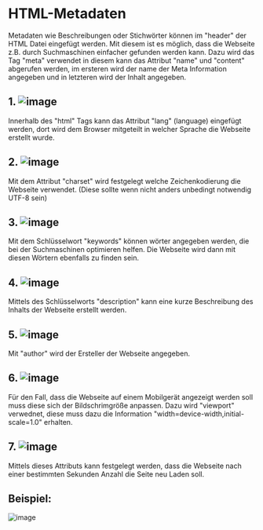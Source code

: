 # HTML-Metadaten

Metadaten wie Beschreibungen oder Stichwörter können im "header" der HTML Datei eingefügt werden. Mit diesem ist es möglich, dass die Webseite z.B. durch Suchmaschinen einfacher gefunden werden kann. Dazu wird das Tag "meta" verwendet in diesem kann das Attribut "name" und "content" abgerufen werden, im ersteren wird der name der Meta Information angegeben und in letzteren wird der Inhalt angegeben.

## 1. ![image](https://user-images.githubusercontent.com/63674539/183158494-8153afea-2803-42f5-a684-dc2328c294b9.png)
Innerhalb des "html" Tags kann das Attribut "lang" (language) eingefügt werden, dort wird dem Browser mitgeteilt in welcher Sprache die Webseite erstellt wurde.

## 2. ![image](https://user-images.githubusercontent.com/63674539/183158676-3b4e353c-4ab4-42d1-a65f-2552dd019b6a.png)
Mit dem Attribut "charset" wird festgelegt welche Zeichenkodierung die Webseite verwendet. (Diese sollte wenn nicht anders unbedingt notwendig UTF-8 sein)

## 3. ![image](https://user-images.githubusercontent.com/63674539/183158717-7433821f-e345-4ba5-a60f-1f76702eee25.png)
Mit dem Schlüsselwort "keywords" können wörter angegeben werden, die bei der Suchmaschinen optimieren helfen. Die Webseite wird dann mit diesen Wörtern ebenfalls zu finden sein. 

## 4. ![image](https://user-images.githubusercontent.com/63674539/183158738-951e36bb-9d67-4c93-92fa-a941afbabdb6.png)
Mittels des Schlüsselworts "description" kann eine kurze Beschreibung des Inhalts der Webseite erstellt werden.

## 5. ![image](https://user-images.githubusercontent.com/63674539/183158769-a5ca92e4-91d1-4a6e-8f56-aed7571f71c0.png)
Mit "author" wird der Ersteller der Webseite angegeben.

## 6. ![image](https://user-images.githubusercontent.com/63674539/183158819-f0d86d3c-248a-4f2b-9892-e20bd6cc44eb.png)
Für den Fall, dass die Webseite auf einem Mobilgerät angezeigt werden soll muss diese sich der Bildschrimgröße anpassen. Dazu wird "viewport" verwednet, diese muss dazu die Information "width=device-width,initial-scale=1.0" erhalten.

## 7. ![image](https://user-images.githubusercontent.com/63674539/183158860-10c228e7-2ca9-4001-a80a-7bb049f62711.png)
Mittels dieses Attributs kann festgelegt werden, dass die Webseite nach einer bestimmten Sekunden Anzahl die Seite neu Laden soll.

## Beispiel:

![image](https://user-images.githubusercontent.com/63674539/183158077-bd02622e-8834-4d76-8128-b777717bbedf.png)
